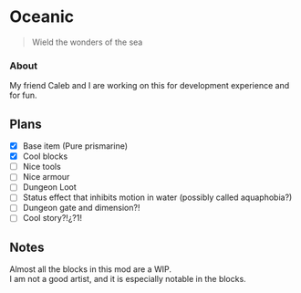 # Oceanic
> Wield the wonders of the sea

### About
My friend Caleb and I are working on this for development experience and for fun.

## Plans
- [x] Base item (Pure prismarine)
- [x] Cool blocks
- [ ] Nice tools
- [ ] Nice armour
- [ ] Dungeon Loot
- [ ] Status effect that inhibits motion in water (possibly called aquaphobia?)
- [ ] Dungeon gate and dimension?!
- [ ] Cool story?!¿?1!

## Notes
Almost all the blocks in this mod are a WIP.  
I am not a good artist, and it is especially notable in the blocks.
